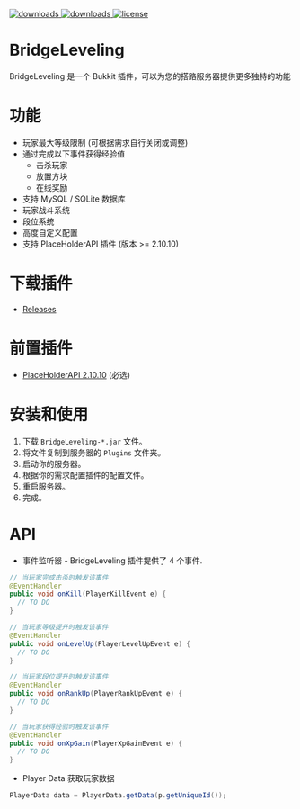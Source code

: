 <p>
  <a href="https://github.com/Bongowole/BridgeLeveling/releases" target="_blank">
    <img alt="downloads" src="https://img.shields.io/github/v/release/Bongowole/BridgeLeveling?color=4166f5&style=flat-square" />
  </a>
  <a href="https://github.com/Bongowole/BridgeLeveling/releases" target="_blank">
    <img alt="downloads" src="https://img.shields.io/github/downloads/Bongowole/BridgeLeveling/total?color=4166f5&style=flat-square" />
  </a>
  <a href="https://github.com/Bongowole/BridgeLeveling/blob/main/LICENSE" target="_blank">
    <img alt="license" src="https://img.shields.io/github/license/Bongowole/BridgeLeveling?color=4166f5&style=flat-square" />
  </a>
</p>

# BridgeLeveling 
BridgeLeveling 是一个 Bukkit 插件，可以为您的搭路服务器提供更多独特的功能

# 功能
- 玩家最大等级限制 (可根据需求自行关闭或调整)
- 通过完成以下事件获得经验值
  - 击杀玩家
  - 放置方块
  - 在线奖励
- 支持 MySQL / SQLite 数据库
- 玩家战斗系统
- 段位系统
- 高度自定义配置
- 支持 PlaceHolderAPI 插件 (版本 >= 2.10.10)

# 下载插件
- [Releases](https://github.com/BongleXD/BridgeLeveling/releases)

# 前置插件
- [PlaceHolderAPI 2.10.10](https://github.com/PlaceholderAPI/PlaceholderAPI/releases/tag/2.10.10) (必选)

# 安装和使用
1. 下载 `BridgeLeveling-*.jar` 文件。
2. 将文件复制到服务器的 `Plugins` 文件夹。
3. 启动你的服务器。
4. 根据你的需求配置插件的配置文件。
5. 重启服务器。
6. 完成。

# API
- 事件监听器 - BridgeLeveling 插件提供了 4 个事件.
```java
// 当玩家完成击杀时触发该事件
@EventHandler
public void onKill(PlayerKillEvent e) {
  // TO DO
}

// 当玩家等级提升时触发该事件
@EventHandler
public void onLevelUp(PlayerLevelUpEvent e) {
  // TO DO
}

// 当玩家段位提升时触发该事件
@EventHandler
public void onRankUp(PlayerRankUpEvent e) {
  // TO DO
}

// 当玩家获得经验时触发该事件
@EventHandler
public void onXpGain(PlayerXpGainEvent e) {
  // TO DO
}

```
- Player Data 获取玩家数据
```java
PlayerData data = PlayerData.getData(p.getUniqueId());
```
